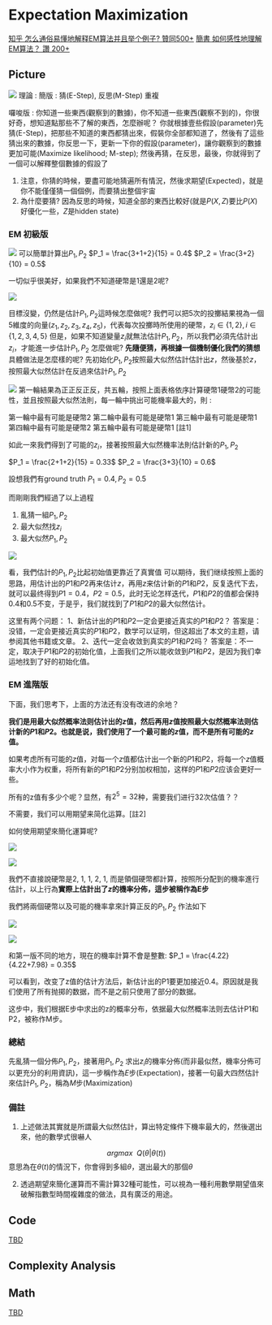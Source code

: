 # Expectation Maximization 

[知乎 怎么通俗易懂地解释EM算法并且举个例子? 贊同500+](https://www.zhihu.com/question/27976634)
[簡書 如何感性地理解EM算法？ 讚 200+](https://www.jianshu.com/p/1121509ac1dc)

## Picture

<img src='./images/EM_1.png'></img>
理論 :
簡版 : 猜(E-Step), 反思(M-Step) 重複

囉唆版 : 你知道一些東西(觀察到的數據)，你不知道一些東西(觀察不到的)，你很好奇，想知道點那些不了解的東西，怎麼辦呢？
你就根據壹些假設(parameter)先猜(E-Step)，把那些不知道的東西都猜出來，假裝你全部都知道了，然後有了這些猜出來的數據，你反思一下，更新一下你的假設(parameter)，讓你觀察到的數據更加可能(Maximize likelihood; M-step); 然後再猜，在反思，最後，你就得到了一個可以解釋整個數據的假設了

1. 注意，你猜的時候，要盡可能地猜遍所有情況，然後求期望(Expected)，就是你不能僅僅猜一個個例，而要猜出整個宇宙
2. 為什麼要猜? 因為反思的時候，知道全部的東西比較好(就是$P(X, Z)$要比$P(X)$好優化一些，$Z$是hidden state)

### EM 初級版

<img src='./images/EM_2.png'></img>
可以簡單計算出$P_1, P_2$
$P_1 = \frac{3+1+2}{15} = 0.4$
$P_2 = \frac{3+2}{10} = 0.5$

一切似乎很美好，如果我們不知道硬幣是1還是2呢?

<img src='./images/EM_3.png'></img>

目標沒變，仍然是估計$P_1, P_2$這時候怎麼做呢?
我們可以把5次的投擲結果視為一個5維度的向量$(z_1, z_2, z_3, z_4, z_5)$，代表每次投擲時所使用的硬幣，$z_i \in \{1, 2\}, i \in \{1, 2, 3, 4, 5\}$
但是，如果不知道變量$z_i$就無法估計$P_1, P_2$，所以我們必須先估計出$z_i$，才能進一步估計$P_1, P_2$
怎麼做呢?
**先隨便猜，再根據一個機制優化我們的猜想**
具體做法是怎麼樣的呢?
先初始化$P_1, P_2$按照最大似然估計估計出$z$，然後基於$z$，按照最大似然估計在反過來估計$P_1, P_2$

<img src='./images/EM_4.png'></img>
第一輪結果為正正反正反，共五輪，按照上面表格依序計算硬幣1硬幣2的可能性，並且按照最大似然法則，每一輪中挑出可能機率最大的，則 : 

第一輪中最有可能是硬幣2
第二輪中最有可能是硬幣1
第三輪中最有可能是硬幣1
第四輪中最有可能是硬幣2
第五輪中最有可能是硬幣1
[註1]

如此一來我們得到了可能的$z_i$，接著按照最大似然機率法則估計新的$P_1, P_2$

$P_1 = \frac{2+1+2}{15} = 0.33$
$P_2 = \frac{3+3}{10} = 0.6$

設想我們有ground truth $P_1 = 0.4, P_2 = 0.5$

而剛剛我們經過了以上過程

1. 亂猜一組$P_1, P_2$
2. 最大似然找$z_i$
3. 最大似然$P_1, P_2$

<img src='./images/EM_5.png'></img>

看，我們估計的$P_1, P_2$比起初始值更靠近了真實值
可以期待，我们继续按照上面的思路，用估计出的$P1$和$P2$再来估计$z$，再用$z$来估计新的$P1$和$P2$，反复迭代下去，就可以最终得到$P1 = 0.4，P2=0.5$，此时无论怎样迭代，$P1$和$P2$的值都会保持$0.4$和$0.5$不变，于是乎，我们就找到了$P1$和$P2$的最大似然估计。

这里有两个问题：
1、新估计出的$P1$和$P2$一定会更接近真实的$P1$和$P2$？
答案是：没错，一定会更接近真实的$P1$和$P2$，数学可以证明，但这超出了本文的主题，请参阅其他书籍或文章。
2、迭代一定会收敛到真实的$P1$和$P2$吗？
答案是：不一定，取决于$P1$和$P2$的初始化值，上面我们之所以能收敛到$P1$和$P2$，是因为我们幸运地找到了好的初始化值。

### EM 進階版

下面，我们思考下，上面的方法还有没有改进的余地？

**我们是用最大似然概率法则估计出的$z$值，然后再用$z$值按照最大似然概率法则估计新的$P1$和$P2$。也就是说，我们使用了一个最可能的$z$值，而不是所有可能的$z$值。**

如果考虑所有可能的$z$值，对每一个$z$值都估计出一个新的$P1$和$P2$，将每一个$z$值概率大小作为权重，将所有新的$P1$和$P2$分别加权相加，这样的$P1$和$P2$应该会更好一些。

所有的z值有多少个呢？显然，有$2^{5}=32$种，需要我们进行32次估值？？

不需要，我们可以用期望来简化运算。[註2]

如何使用期望來簡化運算呢?

<img src='./images/EM_6.png'></img>

<img src='./images/EM_7.png'></img>

我們不直接說硬幣是2, 1, 1, 2, 1, 而是領個硬幣都計算，按照所分配到的機率進行估計，以上行為**實際上估計出了$z$的機率分佈，這步被稱作為E步**

我們將兩個硬幣以及可能的機率拿來計算正反的$P_1, P_2$
作法如下

<img src='./images/EM_8.png'></img>

<img src='./images/EM_9.png'></img>

和第一版不同的地方，現在的機率計算不會是整數:
$P_1 = \frac{4.22}{4.22+7.98} = 0.35$

可以看到，改变了z值的估计方法后，新估计出的P1要更加接近0.4。原因就是我们使用了所有抛掷的数据，而不是之前只使用了部分的数据。

这步中，我们根据E步中求出的z的概率分布，依据最大似然概率法则去估计P1和P2，被称作M步。

### 總結

先亂猜一個分佈$P_1, P_2$，接著用$P_1, P_2$ 求出$z_i$的機率分佈(而非最似然，機率分佈可以更充分的利用資訊)，這一步稱作為$E$步(Expectation)，接著一句最大四然估計來估計$P_1, P_2$，稱為$M$步(Maximization)

### 備註

1. 上述做法其實就是所謂最大似然估計，算出特定條件下機率最大的，然後選出來，他的數學式很嚇人

$$argmax~~Q(θ|θ(t))$$
 意思為在$\theta(t)$的情況下，你會得到多組$\theta$，選出最大的那個$\theta$
<br>

2. 透過期望來簡化運算而不需計算32種可能性，可以視為一種利用數學期望值來破解指數型時間複雜度的做法，具有廣泛的用途。 

## Code

[TBD](demo/expectation-maximization/demo.py)

## Complexity Analysis

## Math

[TBD](http://ccckmit.wikidot.com/st:em)
